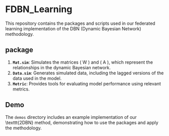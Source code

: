 # FDBN_Learning

This repository contains the packages and scripts used in our federated learning implementation of the DBN (Dynamic Bayesian Network) methodology.

## package

1. **`Mat.sim`**: Simulates the matrices \( W \) and \( A \), which represent the relationships in the dynamic Bayesian network.
2. **`Data.sim`**: Generates simulated data, including the lagged versions of the data used in the model.
3. **`Metric`**: Provides tools for evaluating model performance using relevant metrics.

## Demo

The `demos` directory includes an example implementation of our \texttt{2DBN} method, demonstrating how to use the packages and apply the methodology.
